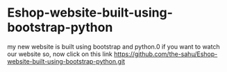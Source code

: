 # Eshop-website-built-using-bootstrap-python
my new website is built using bootstrap and python.0
if you want to watch our website so, now click on this link https://github.com/the-sahu/Eshop-website-built-using-bootstrap-python.git

